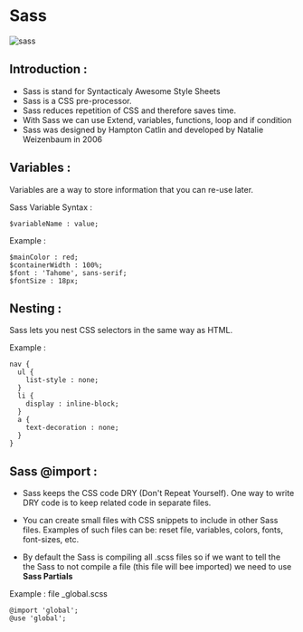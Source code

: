 # Sass
![sass](https://www.webski.com.au/app/uploads/2015/11/what-is-sass.jpg)

## Introduction :
- Sass is stand for Syntacticaly Awesome Style Sheets
- Sass is a CSS pre-processor.
- Sass reduces repetition of CSS and therefore saves time.
- With Sass we can use Extend, variables, functions, loop and if condition
- Sass was designed by Hampton Catlin and developed by Natalie Weizenbaum in 2006

## Variables :
Variables are a way to store information that you can re-use later.

Sass Variable Syntax :
````
$variableName : value;
````
Example : 
````
$mainColor : red;
$containerWidth : 100%;
$font : 'Tahome', sans-serif;
$fontSize : 18px;
````
## Nesting : 
Sass lets you nest CSS selectors in the same way as HTML.

Example :
````
nav {
  ul {
    list-style : none;
  }
  li {
    display : inline-block;
  }
  a {
    text-decoration : none; 
  }
}
````

## Sass @import :
- Sass keeps the CSS code DRY (Don't Repeat Yourself). One way to write DRY code is to keep related code in separate files.

- You can create small files with CSS snippets to include in other Sass files. Examples of such files can be: reset file, variables, colors, fonts, font-sizes, etc.
- By default the Sass is compiling all .scss files so if we want to tell the the Sass to not compile a file (this file will bee imported) we need to use <strong>Sass Partials</strong>

Example : file _global.scss
````
@import 'global';
@use 'global';
````
